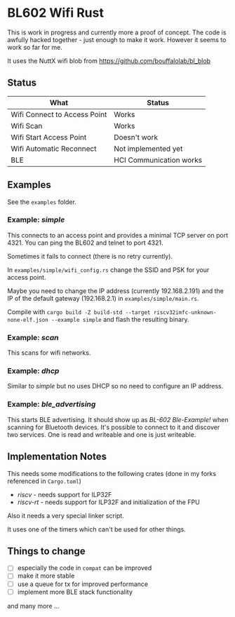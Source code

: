 # BL602 Wifi Rust

This is work in progress and currently more a proof of concept.
The code is awfully hacked together - just enough to make it work. However it seems to work so far for me.

It uses the NuttX wifi blob from https://github.com/bouffalolab/bl_blob

## Status

|What|Status|
|---|---|
|Wifi Connect to Access Point|Works|
|Wifi Scan|Works|
|Wifi Start Access Point|Doesn't work|
|Wifi Automatic Reconnect|Not implemented yet|
|BLE|HCI Communication works|

## Examples

See the `examples` folder.

### Example: _simple_

This connects to an access point and provides a minimal TCP server on port 4321.
You can ping the BL602 and telnet to port 4321.

Sometimes it fails to connect (there is no retry currently).

In `examples/simple/wifi_config.rs` change the SSID and PSK for your access point. 

Maybe you need to change the IP address (currently 192.168.2.191) and the IP of the default gateway (192.168.2.1) in `examples/simple/main.rs`.

Compile with `cargo build -Z build-std --target riscv32imfc-unknown-none-elf.json --example simple` and flash the resulting binary.

### Example: _scan_

This scans for wifi networks.

### Example: _dhcp_

Similar to _simple_ but no uses DHCP so no need to configure an IP address.

### Example: _ble_advertising_

This starts BLE advertising. It should show up as _BL-602 Ble-Example!_ when scanning for Bluetooth devices.
It's possible to connect to it and discover two services. One is read and writeable and one is just writeable.

## Implementation Notes

This needs some modifications to the following crates (done in my forks referenced in `Cargo.toml`)
- _riscv_ - needs support for ILP32F
- _riscv-rt_ - needs support for ILP32F and initialization of the FPU

Also it needs a very special linker script.

It uses one of the timers which can't be used for other things.

## Things to change

- [ ] especially the code in `compat` can be improved
- [ ] make it more stable
- [ ] use a queue for tx for improved performance
- [ ] implement more BLE stack functionality

and many more ...
